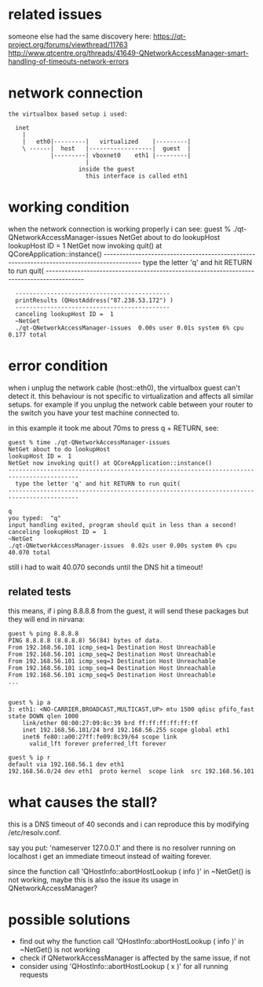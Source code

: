 # related issues
someone else had the same discovery here:
  https://qt-project.org/forums/viewthread/11763
  http://www.qtcentre.org/threads/41649-QNetworkAccessManager-smart-handling-of-timeouts-network-errors

# network connection

    the virtualbox based setup i used:

      inet 
        |
        |   eth0|---------|   virtualized    |---------|
        \ ------|  host   |------------------|  guest  |
                |---------| vboxnet0    eth1 |---------|
                          |
                        inside the guest
                          this interface is called eth1
                        
  
# working condition 
when the network connection is working properly i can see:
      guest % ./qt-QNetworkAccessManager-issues
      NetGet about to do lookupHost 
      lookupHost ID =  1 
      NetGet now invoking quit() at QCoreApplication::instance() 
      ------------------------------------------------------------------------------------------
        type the letter 'q' and hit RETURN to run quit(
      ------------------------------------------------------------------------------------------
      
      --------------------------------------------
      printResults (QHostAddress("87.238.53.172") )  
      -------------------------------------------- 
      canceling lookupHost ID =  1 
      ~NetGet 
      ./qt-QNetworkAccessManager-issues  0.00s user 0.01s system 6% cpu 0.177 total


# error condition
when i unplug the network cable (host::eth0), the virtualbox guest can't detect it. this behaviour is not specific
to virtualization and affects all similar setups. for example if you unplug the network cable between your router to the switch
you have your test machine connected to.

in this example it took me about 70ms to press q + RETURN, see:

    guest % time ./qt-QNetworkAccessManager-issues
    NetGet about to do lookupHost 
    lookupHost ID =  1 
    NetGet now invoking quit() at QCoreApplication::instance() 
    ------------------------------------------------------------------------------------------
      type the letter 'q' and hit RETURN to run quit(
    ------------------------------------------------------------------------------------------
    
    q
    you typed:  "q" 
    input handling exited, program should quit in less than a second! 
    canceling lookupHost ID =  1 
    ~NetGet 
    ./qt-QNetworkAccessManager-issues  0.02s user 0.00s system 0% cpu 40.070 total

still i had to wait 40.070 seconds until the DNS hit a timeout!
             
## related tests

this means, if i ping 8.8.8.8 from the guest, it will send these packages but they will end in nirvana:

    guest % ping 8.8.8.8
    PING 8.8.8.8 (8.8.8.8) 56(84) bytes of data.
    From 192.168.56.101 icmp_seq=1 Destination Host Unreachable
    From 192.168.56.101 icmp_seq=2 Destination Host Unreachable
    From 192.168.56.101 icmp_seq=3 Destination Host Unreachable
    From 192.168.56.101 icmp_seq=4 Destination Host Unreachable
    From 192.168.56.101 icmp_seq=5 Destination Host Unreachable
    ...


    guest % ip a
    3: eth1: <NO-CARRIER,BROADCAST,MULTICAST,UP> mtu 1500 qdisc pfifo_fast state DOWN qlen 1000
        link/ether 08:00:27:09:8c:39 brd ff:ff:ff:ff:ff:ff
        inet 192.168.56.101/24 brd 192.168.56.255 scope global eth1
        inet6 fe80::a00:27ff:fe09:8c39/64 scope link 
          valid_lft forever preferred_lft forever

    guest % ip r 
    default via 192.168.56.1 dev eth1 
    192.168.56.0/24 dev eth1  proto kernel  scope link  src 192.168.56.101 

  
# what causes the stall?
this is a DNS timeout of 40 seconds and i can reproduce this by modifying /etc/resolv.conf.

say you put:
  'nameserver 127.0.0.1' 
and there is no resolver running on localhost i get an immediate timeout instead of waiting forever. 

since the function call 'QHostInfo::abortHostLookup ( info )' in ~NetGet() is not working, maybe this is also the issue its
usage in QNetworkAccessManager?
    
# possible solutions
- find out why the function call 'QHostInfo::abortHostLookup ( info )' in ~NetGet() is not working
- check if QNetworkAccessManager is affected by the same issue, if not
- consider using 'QHostInfo::abortHostLookup ( x )' for all running requests



